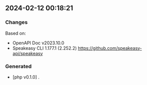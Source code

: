 

## 2024-02-12 00:18:21
### Changes
Based on:
- OpenAPI Doc v2023.10.0 
- Speakeasy CLI 1.177.1 (2.252.2) https://github.com/speakeasy-api/speakeasy
### Generated
- [php v0.1.0] .